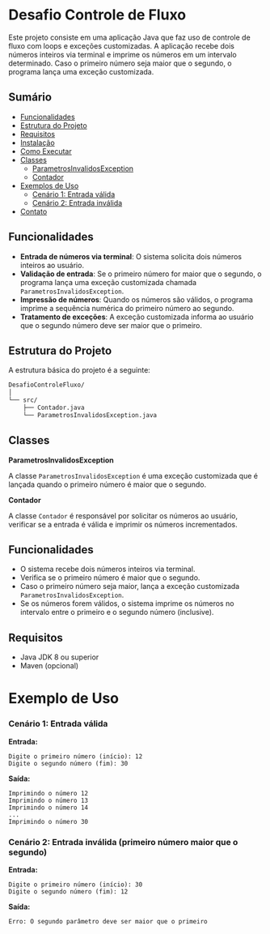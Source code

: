 # Desafio Controle de Fluxo

Este projeto consiste em uma aplicação Java que faz uso de controle de fluxo com loops e exceções customizadas. A aplicação recebe dois números inteiros via terminal e imprime os números em um intervalo determinado. Caso o primeiro número seja maior que o segundo, o programa lança uma exceção customizada.

## Sumário

- [Funcionalidades](#funcionalidades)
- [Estrutura do Projeto](#estrutura-do-projeto)
- [Requisitos](#requisitos)
- [Instalação](#instalação)
- [Como Executar](#como-executar)
- [Classes](#classes)
  - [ParametrosInvalidosException](#parametrosinvalidosexception)
  - [Contador](#contador)
- [Exemplos de Uso](#exemplos-de-uso)
  - [Cenário 1: Entrada válida](#cenário-1-entrada-válida)
  - [Cenário 2: Entrada inválida](#cenário-2-entrada-inválida)
- [Contato](#contato)

## Funcionalidades

- **Entrada de números via terminal**: O sistema solicita dois números inteiros ao usuário.
- **Validação de entrada**: Se o primeiro número for maior que o segundo, o programa lança uma exceção customizada chamada `ParametrosInvalidosException`.
- **Impressão de números**: Quando os números são válidos, o programa imprime a sequência numérica do primeiro número ao segundo.
- **Tratamento de exceções**: A exceção customizada informa ao usuário que o segundo número deve ser maior que o primeiro.

## Estrutura do Projeto

A estrutura básica do projeto é a seguinte:

```bash
DesafioControleFluxo/
│
└── src/
    ├── Contador.java
    └── ParametrosInvalidosException.java
```
## Classes
**ParametrosInvalidosException**

A classe `ParametrosInvalidosException` é uma exceção customizada que é lançada quando o primeiro número é maior que o segundo.

**Contador**

A classe `Contador` é responsável por solicitar os números ao usuário, verificar se a entrada é válida e imprimir os números incrementados.

## Funcionalidades

- O sistema recebe dois números inteiros via terminal.
- Verifica se o primeiro número é maior que o segundo.
- Caso o primeiro número seja maior, lança a exceção customizada `ParametrosInvalidosException`.
- Se os números forem válidos, o sistema imprime os números no intervalo entre o primeiro e o segundo número (inclusive).
## Requisitos
- Java JDK 8 ou superior
- Maven (opcional)

# Exemplo de Uso

### Cenário 1: Entrada válida
**Entrada:**
```
Digite o primeiro número (início): 12
Digite o segundo número (fim): 30
```
**Saída:**
```
Imprimindo o número 12
Imprimindo o número 13
Imprimindo o número 14
...
Imprimindo o número 30
```

### Cenário 2: Entrada inválida (primeiro número maior que o segundo)
**Entrada:**
```
Digite o primeiro número (início): 30
Digite o segundo número (fim): 12
```
**Saída:**
```
Erro: O segundo parâmetro deve ser maior que o primeiro
```